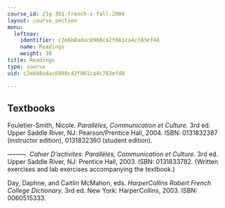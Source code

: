 ```yaml
---
course_id: 21g-301-french-i-fall-2004
layout: course_section
menu:
  leftnav:
    identifier: c2e6b8adac6908c42f081ca4c783ef48
    name: Readings
    weight: 30
title: Readings
type: course
uid: c2e6b8adac6908c42f081ca4c783ef48

---
```


Textbooks
---------

Fouletier-Smith, Nicole. _Parallèles, Communication et Culture._ 3rd ed. Upper Saddle River, NJ: Pearson/Prentice Hall, 2004. ISBN: 0131832387 (instructor edition), 0131832360 (student edition).

———. _Cahier D'activites: Parallèles, Communication et Culture._ 3rd ed. Upper Saddle River, NJ: Prentice Hall, 2003. ISBN: 0131833782. (Written exercises and lab exercises accompanying the textbook.)

Day, Daphne, and Caitlin McMahon, eds. _HarperCollins Robert French College Dictionary._ 3rd ed. New York: HarperCollins, 2003. ISBN: 0060515333.